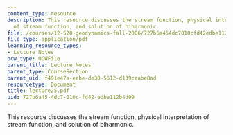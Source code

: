 ```yaml
---
content_type: resource
description: This resource discusses the stream function, physical interpretation
  of stream function, and solution of biharmonic.
file: /courses/12-520-geodynamics-fall-2006/727b6a454dc7010cfd42edbe112b4d99_lecture25.pdf
file_type: application/pdf
learning_resource_types:
- Lecture Notes
ocw_type: OCWFile
parent_title: Lecture Notes
parent_type: CourseSection
parent_uid: f491e47a-eebe-de30-5612-d139ceabe8ad
resourcetype: Document
title: lecture25.pdf
uid: 727b6a45-4dc7-010c-fd42-edbe112b4d99
---
```

This resource discusses the stream function, physical interpretation of stream function, and solution of biharmonic.
